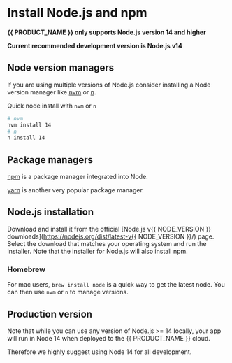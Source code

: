 # Install Node.js and npm

**{{ PRODUCT_NAME }} only supports Node.js version 14 and higher**

**Current recommended development version is Node.js v14**

## Node version managers

If you are using multiple versions of Node.js consider installing a Node version manager like [nvm](https://github.com/nvm-sh/nvm) or [n](https://www.npmjs.com/package/n).

Quick node install with `nvm` or `n`

```bash
# nvm
nvm install 14
# n
n install 14
```

## Package managers

[npm](https://www.npmjs.com/) is a package manager integrated into Node.

[yarn](https://classic.yarnpkg.com/en/docs/cli/) is another very popular package manager.

## Node.js installation

Download and install it from the official [Node.js v{{ NODE_VERSION }} downloads](https://nodejs.org/dist/latest-v{{ NODE_VERSION }}/) page. Select the download that matches your operating system and run the installer. Note that the installer for Node.js will also install npm.

### Homebrew

For mac users, `brew install node` is a quick way to get the latest node. You can then use `nvm` or `n` to manage versions.

## Production version

Note that while you can use any version of Node.js >= 14 locally, your app will run in Node 14 when deployed to the {{ PRODUCT_NAME }} cloud.

Therefore we highly suggest using Node 14 for all development.
